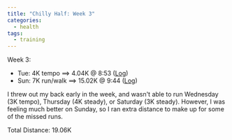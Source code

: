 ```yaml
---
title: "Chilly Half: Week 3"
categories:
  - health
tags:
  - training
---
```


Week 3:

- Tue: 4K tempo ==> 4.04K @ 8:53 ([Log](https://runkeeper.com/user/cdevans/activity/1647580952))
- Sun: 7K run/walk ==> 15.02K @ 9:44 ([Log](https://runkeeper.com/user/cdevans/activity/1650170722))

I threw out my back early in the week, and wasn't able to run Wednesday (3K tempo), Thursday (4K steady), or Saturday (3K steady). However, I was feeling much better on Sunday, so I ran extra distance to make up for some of the missed runs.

Total Distance: 19.06K
